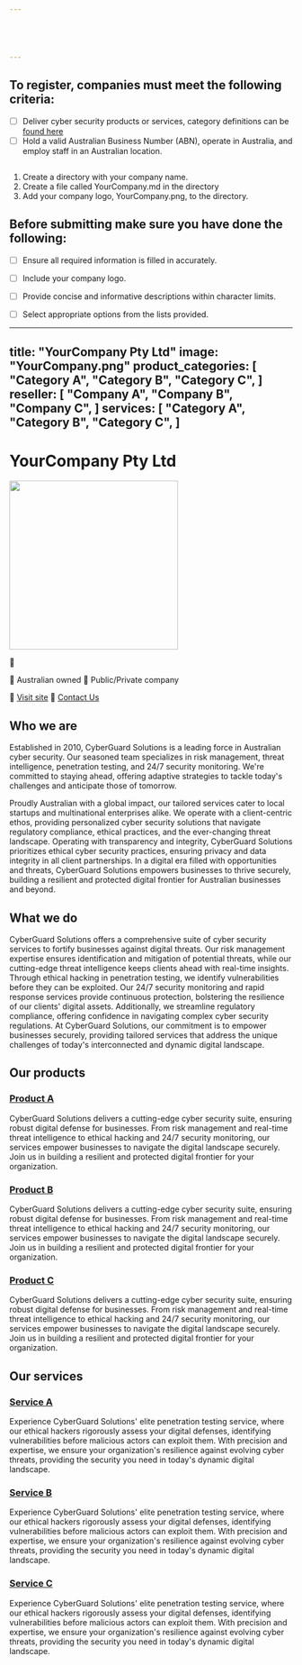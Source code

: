 ```yaml
---





---
```






## To register, companies must meet the following criteria:
- [ ] Deliver cyber security products or services, category definitions can be [found here](categories.md)
- [ ] Hold a valid Australian Business Number (ABN), operate in Australia, and employ staff in an Australian location.

## 
1. Create a directory with your company name.
2. Create a file called YourCompany.md in the directory
3. Add your company logo, YourCompany.png, to the directory.




## Before submitting make sure you have done the following:
- [ ] Ensure all required information is filled in accurately.
- [ ] Include your company logo.
- [ ] Provide concise and informative descriptions within character limits.
- [ ] Select appropriate options from the lists provided.





<!-- Examples in this template were generated by ChatGPT and do not represent any real company -->

---
title: "YourCompany Pty Ltd"    <!-- Change to your company name -->
image: "YourCompany.png"        <!-- Same as what is in the directory -->
product_categories: [           <!-- Remove if you don't develop or sell products -->
    "Category A",
    "Category B",
    "Category C",
]
reseller: [                     <!-- Remove if you aren't a reseller or partner -->
    "Company A",
    "Company B",
    "Company C",
]
services: [                     <!-- Remove if you don't offer any services -->
    "Category A",
    "Category B",
    "Category C",
]
---

# YourCompany Pty Ltd

<img src="YourCompany.png" width="300" />


:office:                        <!-- Add your office or contact address -->

:flags: Australian owned        <!-- Compulsory -->
:flags: Public/Private company  <!-- Choose public or private -->

:small_blue_diamond: [Visit site](https://www.YourCompany.com.au)
:email: [Contact Us](email@yourcompany.com.au)

## Who we are                     
<!-- Short Bio Describing Your Business (max. 150 words) -->
Established in 2010, CyberGuard Solutions is a leading force in Australian cyber security. Our seasoned team specializes in risk management, threat intelligence, penetration testing, and 24/7 security monitoring. We're committed to staying ahead, offering adaptive strategies to tackle today's challenges and anticipate those of tomorrow.

Proudly Australian with a global impact, our tailored services cater to local startups and multinational enterprises alike. We operate with a client-centric ethos, providing personalized cyber security solutions that navigate regulatory compliance, ethical practices, and the ever-changing threat landscape. Operating with transparency and integrity, CyberGuard Solutions prioritizes ethical cyber security practices, ensuring privacy and data integrity in all client partnerships. In a digital era filled with opportunities and threats, CyberGuard Solutions empowers businesses to thrive securely, building a resilient and protected digital frontier for Australian businesses and beyond.

## What we do
<!-- Short Description of Your Business Solutions Offered (max. 200 words) -->
CyberGuard Solutions offers a comprehensive suite of cyber security services to fortify businesses against digital threats. Our risk management expertise ensures identification and mitigation of potential threats, while our cutting-edge threat intelligence keeps clients ahead with real-time insights. Through ethical hacking in penetration testing, we identify vulnerabilities before they can be exploited. Our 24/7 security monitoring and rapid response services provide continuous protection, bolstering the resilience of our clients' digital assets. Additionally, we streamline regulatory compliance, offering confidence in navigating complex cyber security regulations. At CyberGuard Solutions, our commitment is to empower businesses securely, providing tailored services that address the unique challenges of today's interconnected and dynamic digital landscape.

## Our products
<!-- Product descriptions, max 50 words each -->
### [Product A](https://link)

CyberGuard Solutions delivers a cutting-edge cyber security suite, ensuring robust digital defense for businesses. From risk management and real-time threat intelligence to ethical hacking and 24/7 security monitoring, our services empower businesses to navigate the digital landscape securely. Join us in building a resilient and protected digital frontier for your organization.

### [Product B](https://link)

CyberGuard Solutions delivers a cutting-edge cyber security suite, ensuring robust digital defense for businesses. From risk management and real-time threat intelligence to ethical hacking and 24/7 security monitoring, our services empower businesses to navigate the digital landscape securely. Join us in building a resilient and protected digital frontier for your organization.

### [Product C](https://link)

CyberGuard Solutions delivers a cutting-edge cyber security suite, ensuring robust digital defense for businesses. From risk management and real-time threat intelligence to ethical hacking and 24/7 security monitoring, our services empower businesses to navigate the digital landscape securely. Join us in building a resilient and protected digital frontier for your organization.

## Our services
<!-- Services descriptions, max 50 words each -->
### [Service A](https://link)

Experience CyberGuard Solutions' elite penetration testing service, where our ethical hackers rigorously assess your digital defenses, identifying vulnerabilities before malicious actors can exploit them. With precision and expertise, we ensure your organization's resilience against evolving cyber threats, providing the security you need in today's dynamic digital landscape.

### [Service B](https://link)

Experience CyberGuard Solutions' elite penetration testing service, where our ethical hackers rigorously assess your digital defenses, identifying vulnerabilities before malicious actors can exploit them. With precision and expertise, we ensure your organization's resilience against evolving cyber threats, providing the security you need in today's dynamic digital landscape.

### [Service C](https://link)

Experience CyberGuard Solutions' elite penetration testing service, where our ethical hackers rigorously assess your digital defenses, identifying vulnerabilities before malicious actors can exploit them. With precision and expertise, we ensure your organization's resilience against evolving cyber threats, providing the security you need in today's dynamic digital landscape.
